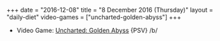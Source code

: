 +++
date = "2016-12-08"
title = "8 December 2016 (Thursday)"
layout = "daily-diet"
video-games = ["uncharted-golden-abyss"]
+++

<ul>
<li class="entry video-games">Video Game: <a href="/video-games/uncharted-golden-abyss">Uncharted: Golden Abyss</a> {PSV} /b/</li>
</ul>